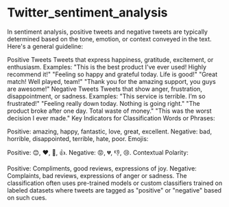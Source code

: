 # Twitter_sentiment_analysis

In sentiment analysis, positive tweets and negative tweets are typically determined based on the tone, emotion, or context conveyed in the text. Here's a general guideline:

Positive Tweets
Tweets that express happiness, gratitude, excitement, or enthusiasm.
Examples:
"This is the best product I've ever used! Highly recommend it!"
"Feeling so happy and grateful today. Life is good!"
"Great match! Well played, team!"
"Thank you for the amazing support, you guys are awesome!"
Negative Tweets
Tweets that show anger, frustration, disappointment, or sadness.
Examples:
"This service is terrible. I’m so frustrated!"
"Feeling really down today. Nothing is going right."
"The product broke after one day. Total waste of money."
"This was the worst decision I ever made."
Key Indicators for Classification
Words or Phrases:

Positive: amazing, happy, fantastic, love, great, excellent.
Negative: bad, horrible, disappointed, terrible, hate, poor.
Emojis:

Positive: 😊, ❤️, 🎉, 👍.
Negative: 😡, 💔, 👎, 😢.
Contextual Polarity:

Positive: Compliments, good reviews, expressions of joy.
Negative: Complaints, bad reviews, expressions of anger or sadness.
The classification often uses pre-trained models or custom classifiers trained on labeled datasets where tweets are tagged as "positive" or "negative" based on such cues.
